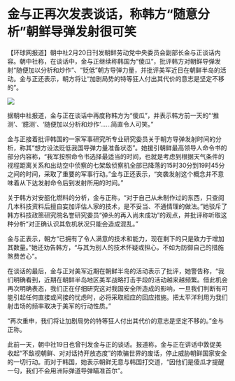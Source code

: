 # 金与正再次发表谈话，称韩方“随意分析”朝鲜导弹发射很可笑

【环球网报道】朝中社2月20日刊发朝鲜劳动党中央委员会副部长金与正谈话内容。朝中社称，在谈话中，金与正继续称韩国为“傻瓜”，批评韩方对朝鲜导弹发射“随便加以分析和炒作”、“贬低”朝方导弹力量，并批评美军近日在朝鲜半岛的活动。金与正还表示，朝方将让“加剧局势的特等狂人付出其代价的意志是坚定不移的”。

![](https://inews.gtimg.com/newsapp_bt/0/15676199406/1000)

据朝中社报道，金与正在谈话中再度称韩方为“傻瓜”，并表示韩方前一天的“‘推测’、‘臆测’、‘随便加以分析和炒作’……简直令人可笑。”

金与正接着批评韩国的一家军事研究所专业研究委员关于朝方导弹发射时间的分析，称其“想方设法贬低我国导弹力量准备状态”。她援引朝鲜最高领导人命令书的部分内容称，“我军按照命令书选择最适当的时间，也就是考虑到根据天气条件的视程距离关系和出动空中侦察的七架敌侦察机全部已降落的15时30分到19时45分之间的时间，采取了重要的军事行动。”金与正还表示，“突袭发射这个概念并不意味着从下达发射命令后到发射所用的时间。”

关于韩方对安瓿化燃料的分析，金与正称，“对于自己从未制作过的东西，只查阅几本科技资料后擅自妄加评估人家的技术，是不妥当、不通情理的做法。”她驳斥了韩方科技政策研究院名誉研究委员“弹头的再入尚未成功”的观点，并批评称听取这种分析“对正确认识其危机状况只能会造成混乱。”

金与正表示，朝方“已拥有了令人满意的技术和能力，现在剩下的只是致力于增加其数量。”她还劝告韩方，“与其为别人的技术怀疑或担心，不如为防御自己的措施煞费苦心”。

在谈话的最后，金与正对美军近期在朝鲜半岛的活动表示了批评，她警告称，“我们明确看到，近期在朝鲜半岛地区美军战略打击手段的活动越来越频繁。借此机会再次明确表态，我们正在仔细研究这对我国安全所造成的影响，一旦我们判断有可能引起任何直接或间接的忧虑时，必将采取相应的回应措施。把太平洋利用为我们射击场的频率取决于美军的行动性质。”

“再次重申，我们将让加剧局势的特等狂人付出其代价的意志是坚定不移的。”金与正称。

此前一天，朝中社19日也曾刊发金与正的谈话。报道称，金与正在讲话中敦促美收起“不敌视朝鲜、对对话持开放态度”的欺骗世界的废话，停止威胁朝鲜国家安全的一切行动。而对于韩国，她表示朝鲜无意与韩国打交道，“因他们是傻瓜才提醒一句，我们不会用洲际弹道导弹瞄准首尔”。

